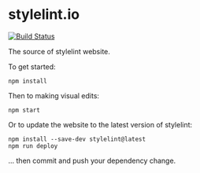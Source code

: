 # stylelint.io


[![Build Status](https://travis-ci.com/stylelint/stylelint.io.svg?branch=master)](https://travis-ci.com/stylelint/stylelint.io)

The source of stylelint website.

To get started:

```shell
npm install
```

Then to making visual edits:

```shell
npm start
```

Or to update the website to the latest version of stylelint:

```shell
npm install --save-dev stylelint@latest
npm run deploy
```

... then commit and push your dependency change.
